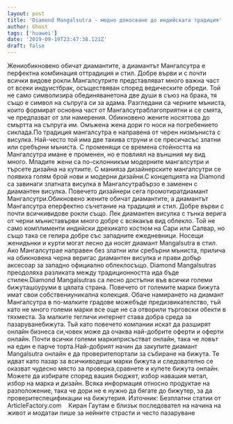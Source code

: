```yaml
---
layout: post
title: 'Diamond Mangalsutra - модно докосване до индийската традиция'
author: Ghost
tags: ['huawei']
date: '2019-09-19T23:47:38.121Z'
draft: false
---
```


Жениобикновено обичат диамантите, а диамантът Мангалсутра е перфектна комбинация оттрадиция и стил. Добре върви и с почти всички видове рокли.Мангалсутрите представляват много важна част от всеки индуистбрак, осъществяван според ведическите обреди. Той не само символизира обединяванетона две души в съюз на брака, тя също е символ на съпруга си за адама. Разгледани са черните мъниста, които формират основна част от Мангалсутраблагоприятни и се смята, че предпазват от зли намерения. Обикновено жените носяттова до смъртта на съпруга им. Омъжена жена дори го носи на погребението сиклада.По традиция мангалсутра е направена от черен низмъниста с висулка. Най-често той има две такива струни и се пресичасъс златни или сребърни мъниста. С променящи се времена стойността на Мангалсутра имане е променен, но е повлиял на външния му вид много. Младите жени са по-склонникъм модерните мангалсутри и търсете дизайна на кутиите. С манияза дизайнерските мангалсутри се появиха голям брой нови и модерни дизайни.С концепцията на Diamond са завинаги златната висулка в Мангалсутрабързо е заменен с диамантен висулка. Повечето дизайнери сега промотиратдиамант Мангалсутри.Обикновено жените обичат диамантите, а диамантът Мангалсутра еперфектно съчетание на традиция и стил. Добре върви с почти всичкивидове рокли също. Лек диамантен висулка с тънка верига от черни мъниставърви много добре с всякакъв вид облекло. Той не само комплименти индийски дрехикато костюм на Сари или Салвар, но също така се гелира добре със западните ежедневници. Носещи женидънки и курти могат лесно да носят диамант Mangalsutra в стил. Ако Мангалсутрае направен без златни или сребърни мъниста, прилича на обикновена черна веригас диамантен висулка и прави добър аксесоар за западно официално облеклосъщо. Diamond Mangalsutras преодоляха разликата между традиционността ида бъде стилен.Diamond Mangalsutras са лесно достъпни във всички големи бижуташоуруми в цялата страна. Повечето от големите марки бижута имат свои собствениуникална колекция. Обаче намирането на диамант Мангалсутра в по-малките градове можебъде предизвикателство, тъй като не много големи марки все още не са отворили търговски обекти в тяхместа. За малките тегличи интернет става добра среда за пазаруванебижута. Тъй като повечето компании искат да разширят онлайн бизнеса си,човек може да очаква най-добрите оферти и оферти онлайн. Почти всички големи маркиприсъстват онлайн, така че ловът на един е парче торта.Най-добрият начин да закупите диамант Mangalsutra онлайн е да проверитепортали за събиране на бижута. Те идват като пазар за всичкиводещи марки бижута и следователно се оказват чудесно място за проверка,сравнете и купете бижута онлайн. Можете да избирате според вашия бюджет, избор навашия метал, избор на марка и дизайн. Всяка информация относно продуктае на разположение, така че дори не е нужно да бягате до бижутер, за да проверитеспецификации на бижутерия. Източник: Безплатни статии от ArticleFactory.com    Киран Гаутам е близък последовател на начина на живот и модатаи пише за нейните страсти и често пазаруване
